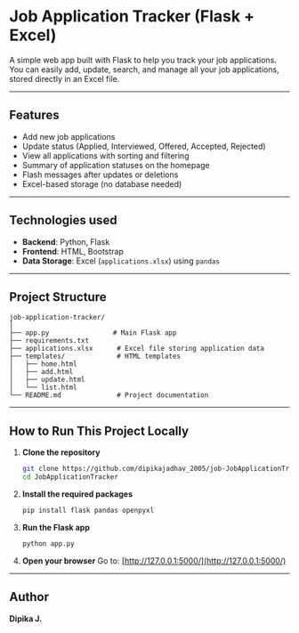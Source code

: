 
#  Job Application Tracker (Flask + Excel)

A simple web app built with Flask to help you track your job applications. You can easily add, update, search, and manage all your job applications, stored directly in an Excel file.

---

##  Features

-  Add new job applications  
-  Update status (Applied, Interviewed, Offered, Accepted, Rejected)   
-  View all applications with sorting and filtering  
-  Summary of application statuses on the homepage  
-  Flash messages after updates or deletions  
-  Excel-based storage (no database needed)

---

## Technologies used

- **Backend**: Python, Flask  
- **Frontend**: HTML, Bootstrap  
- **Data Storage**: Excel (`applications.xlsx`) using `pandas`

---

##  Project Structure

```
job-application-tracker/
│
├── app.py                # Main Flask app
├── requirements.txt
├── applications.xlsx      # Excel file storing application data
├── templates/             # HTML templates
│   ├── home.html
│   ├── add.html
│   ├── update.html
│   └── list.html
└── README.md              # Project documentation
```


---

##  How to Run This Project Locally

1. **Clone the repository**
   ```bash
   git clone https://github.com/dipikajadhav_2005/job-JobApplicationTracker.git
   cd JobApplicationTracker
   ```

2. **Install the required packages**
   ```bash
   pip install flask pandas openpyxl
   ```

3. **Run the Flask app**
   ```bash
   python app.py
   ```

4. **Open your browser**
   Go to: [http://127.0.0.1:5000/](http://127.0.0.1:5000/)

---

##  Author

**Dipika J.**  

